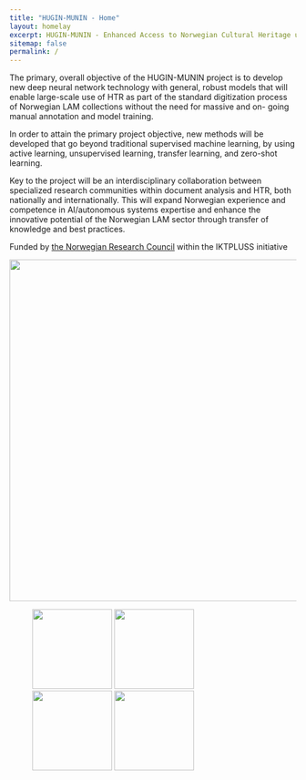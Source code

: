 ```yaml
---
title: "HUGIN-MUNIN - Home"
layout: homelay
excerpt: HUGIN-MUNIN - Enhanced Access to Norwegian Cultural Heritage using AI-driven Handwriting Recognition
sitemap: false
permalink: /
---
```



The primary, overall objective of the HUGIN-MUNIN project is to develop new deep neural network
technology with general, robust models that will enable large-scale use of HTR as part of the
standard digitization process of Norwegian LAM collections without the need for massive and on-
going manual annotation and model training.

In order to attain the primary project objective, new methods will be developed that go beyond
traditional supervised machine learning, by using active learning, unsupervised learning, transfer
learning, and zero-shot learning.



Key to the project will be an interdisciplinary collaboration between specialized research communities
within document analysis and HTR, both nationally and internationally. This will expand Norwegian
experience and competence in AI/autonomous systems expertise and enhance the innovative
potential of the Norwegian LAM sector through transfer of knowledge and best practices.

Funded by [the Norwegian Research Council](https://forskningsradet.no/) within the IKTPLUSS initiative

<img src="{{ site.url }}{{ site.baseurl }}/images/picpic/sample_handwriting.jpg" style="width: 600px">

<figure class="fourth">
  <img src="{{ site.url }}{{ site.baseurl }}/images/logopic/nrc.png" style="width: 140px">
    <img src="{{ site.url }}{{ site.baseurl }}/images/logopic/HiØ logo.png" style="width: 140px">
    <img src="{{ site.url }}{{ site.baseurl }}/images/logopic/nln_logo.jpg" style="width: 140px">
     <img src="{{ site.url }}{{ site.baseurl }}/images/logopic/teklia_logo.png" style="width: 140px">

</figure>
